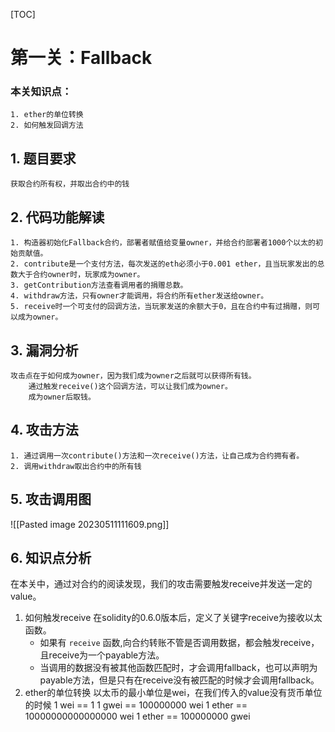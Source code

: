 [TOC]
# 第一关：Fallback


### 本关知识点：
```
1. ether的单位转换
2. 如何触发回调方法

```


## 1. 题目要求
`获取合约所有权，并取出合约中的钱`

## 2. 代码功能解读
```
1. 构造器初始化Fallback合约，部署者赋值给变量owner，并给合约部署者1000个以太的初始贡献值。
2. contribute是一个支付方法，每次发送的eth必须小于0.001 ether，且当玩家发出的总数大于合约owner时，玩家成为owner。
3. getContribution方法查看调用者的捐赠总数。
4. withdraw方法，只有owner才能调用，将合约所有ether发送给owner。
5. receive时一个可支付的回调方法，当玩家发送的余额大于0，且在合约中有过捐赠，则可以成为owner。
```

## 3. 漏洞分析
```
攻击点在于如何成为owner，因为我们成为owner之后就可以获得所有钱。
	通过触发receive()这个回调方法，可以让我们成为owner。
	成为owner后取钱。
```

## 4. 攻击方法
```
1. 通过调用一次contribute()方法和一次receive()方法，让自己成为合约拥有者。
2. 调用withdraw取出合约中的所有钱
```

## 5. 攻击调用图
![[Pasted image 20230511111609.png]]

## 6. 知识点分析

在本关中，通过对合约的阅读发现，我们的攻击需要触发receive并发送一定的value。
1. 如何触发receive
	在solidity的0.6.0版本后，定义了关键字receive为接收以太函数。
	-   如果有 `receive` 函数,向合约转账不管是否调用数据，都会触发receive，且receive为一个payable方法。
	-  当调用的数据没有被其他函数匹配时，才会调用fallback，也可以声明为payable方法，但是只有在receive没有被匹配的时候才会调用fallback。
2. ether的单位转换
	以太币的最小单位是wei，在我们传入的value没有货币单位的时候
		1 wei == 1
		1 gwei == 100000000 wei
		1 ether  == 10000000000000000 wei
		1 ether ==  100000000 gwei
